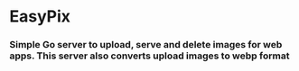 # EasyPix

### Simple Go server to upload, serve and delete images for web apps. This server also converts upload images to webp format
